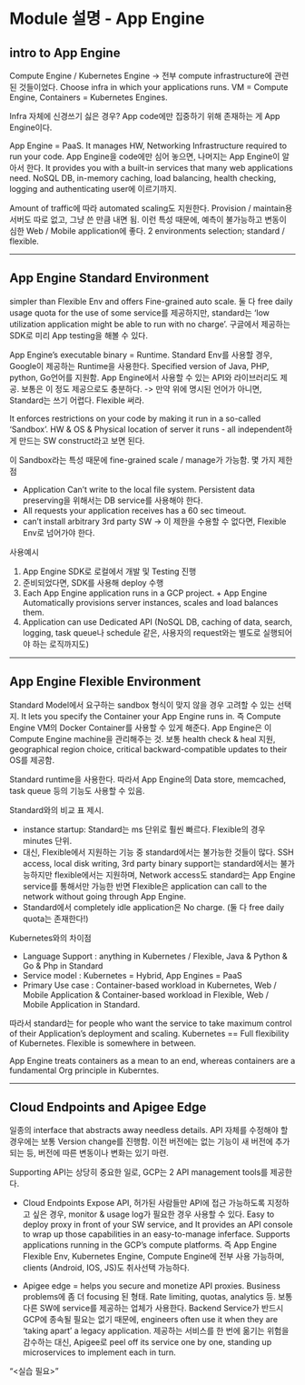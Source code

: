 # Module 설명 - App Engine
## intro to App Engine
Compute Engine / Kubernetes Engine -> 전부 compute infrastructure에 관련된 것들이었다. Choose infra in which your applications runs. VM = Compute Engine, Containers = Kubernetes Engines.

Infra 자체에 신경쓰기 싫은 경우? App code에만 집중하기 위해 존재하는 게 App Engine이다.

App Engine = PaaS. It manages HW, Networking Infrastructure required to run your code. App Engine을 code에만 심어 놓으면, 나머지는 App Engine이 알아서 한다. 
It provides you with a built-in services that many web applications need. NoSQL DB, in-memory caching, load balancing, health checking, logging and authenticating user에 이르기까지.

Amount of traffic에 따라 automated scaling도 지원한다. Provision / maintain용 서버도 따로 없고, 그냥 쓴 만큼 내면 됨. 이런 특성 때문에, 예측이 불가능하고 변동이 심한 Web / Mobile application에 좋다. 
2 environments selection; standard / flexible.

---
## App Engine Standard Environment

simpler than Flexible Env and offers Fine-grained auto scale. 둘 다 free daily usage quota for the use of some service를 제공하지만, standard는 ‘low utilization application might be able to run with no charge’. 구글에서 제공하는 SDK로 미리 App testing을 해볼 수 있다.

App Engine’s executable binary = Runtime. Standard Env를 사용할 경우, Google이 제공하는 Runtime을 사용한다. Specified version of Java, PHP, python, Go언어를 지원함. App Engine에서 사용할 수 있는 API와 라이브러리도 제공. 보통은 이 정도 제공으로도 충분하다.
-> 만약 위에 명시된 언어가 아니면, Standard는 쓰기 어렵다. Flexible 써라.

It enforces restrictions on your code by making it run in a so-called ‘Sandbox’. HW & OS & Physical location of server it runs - all independent하게 만드는 SW construct라고 보면 된다. 

이 Sandbox라는 특성 때문에 fine-grained scale / manage가 가능함. 
몇 가지 제한점
- Application Can’t write to the local file system. Persistent data preserving을 위해서는 DB service를 사용해야 한다.
- All requests your application receives has a 60 sec timeout.
- can’t install arbitrary 3rd party SW
-> 이 제한을 수용할 수 없다면, Flexible Env로 넘어가야 한다.

사용예시
1. App Engine SDK로 로컬에서 개발 및 Testing 진행
2. 준비되었다면, SDK를 사용해 deploy 수행
3. Each App Engine application runs in a GCP project. + App Engine Automatically provisions server instances, scales and load balances them.
4. Application can use Dedicated API (NoSQL DB, caching of data, search, logging, task queue나 schedule 같은, 사용자의 request와는 별도로 실행되어야 하는 로직까지도)

---
## App Engine Flexible Environment

Standard Model에서 요구하는 sandbox 형식이 맞지 않을 경우 고려할 수 있는 선택지. It lets you specify the Container your App Engine runs in. 즉 Compute Engine VM의 Docker Container를 사용할 수 있게 해준다. App Engine은 이 Compute Engine machine을 관리해주는 것.
보통 health check & heal 지원, geographical region choice, critical backward-compatible updates to their OS를 제공함.

Standard runtime을 사용한다. 따라서 App Engine의 Data store, memcached, task queue 등의 기능도 사용할 수 있음.

Standard와의 비교 표 제시.
- instance startup: Standard는 ms 단위로 훨씬 빠르다. Flexible의 경우 minutes 단위.
- 대신, Flexible에서 지원하는 기능 중 standard에서는 불가능한 것들이 많다. SSH access, local disk writing, 3rd party binary support는 standard에서는 불가능하지만 flexible에서는 지원하며, Network access도 standard는 App Engine service를 통해서만 가능한 반면 Flexible은 application can call to the network without going through App Engine.
- Standard에서 completely idle application은 No charge. (둘 다 free daily quota는 존재한다!)

Kubernetes와의 차이점
- Language Support : anything in Kubernetes / Flexible, Java & Python & Go & Php in Standard
- Service model : Kubernetes = Hybrid, App Engines = PaaS
- Primary Use case : Container-based workload in Kubernetes, Web / Mobile Application & Container-based workload in Flexible, Web / Mobile Application in Standard.

따라서 standard는 for people who want the service to take maximum control of their Application’s deployment and scaling. Kubernetes == Full flexibility of Kubernetes. Flexible is somewhere in between.

App Engine treats containers as a mean to an end, whereas containers are a fundamental Org principle in Kuberntes.

---
## Cloud Endpoints and Apigee Edge

일종의 interface that abstracts away needless details. API 자체를 수정해야 할 경우에는 보통 Version change를 진행함. 이전 버전에는 없는 기능이 새 버전에 추가되는 등, 버전에 따른 변동이나 변화는 있기 마련. 

Supporting API는 상당히 중요한 일로, GCP는 2 API management tools를 제공한다.

- Cloud Endpoints
Expose API, 허가된 사람들만 API에 접근 가능하도록 지정하고 싶은 경우, monitor & usage log가 필요한 경우 사용할 수 있다.
Easy to deploy proxy in front of your SW service, and It provides an API console to wrap up those capabilities in an easy-to-manage inferface.
Supports applications running in the GCP’s compute platforms. 즉 App Engine Flexible Env, Kubernetes Engine, Compute Engine에 전부 사용 가능하며, clients (Android, IOS, JS)도 취사선택 가능하다.

- Apigee edge
= helps you secure and monetize API proxies.
Business problems에 좀 더 focusing 된 형태. Rate limiting, quotas, analytics 등. 보통 다른 SW에 service를 제공하는 업체가 사용한다.
Backend Service가 반드시 GCP에 종속될 필요는 없기 때문에, engineers often use it when they are ‘taking apart’ a legacy application. 제공하는 서비스를 한 번에 옮기는 위험을 감수하는 대신, Apigee로 peel off its service one by one, standing up microservices to implement each in turn.

“<실습 필요>”